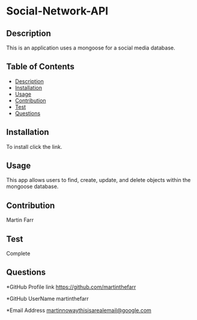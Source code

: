 # Social-Network-API

## Description
<!-- Name of Project and what it does -->
This is an application uses a mongoose for a social media database. 

 ## Table of Contents
  * [Description](#description)
  * [Installation](#installation)
  * [Usage](#usage)
  * [Contribution](#contribution)
  * [Test](#test)
  * [Questions](#questions)
  
  ## Installation

  To install click the link.

  ## Usage 

  This app allows users to find, create, update, and delete objects within the mongoose database.


  
  ## Contribution 

Martin Farr

  ## Test 

  Complete

  ## Questions
  *GitHub Profile link
  https://github.com/martinthefarr
  


  *GitHub UserName
  martinthefarr
  
  

  *Email Address
  martinnowaythisisarealemail@google.com
